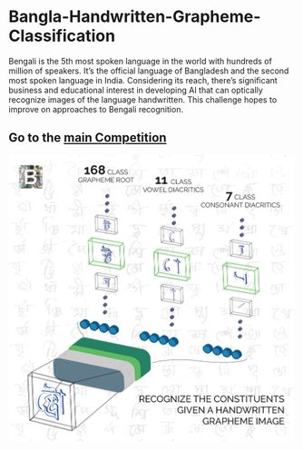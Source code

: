 # Bangla-Handwritten-Grapheme-Classification
Bengali is the 5th most spoken language in the world with hundreds of million of speakers. It’s the official language of Bangladesh and the second most spoken language in India. Considering its reach, there’s significant business and educational interest in developing AI that can optically recognize images of the language handwritten. This challenge hopes to improve on approaches to Bengali recognition.

## Go to the [main Competition][1]
[1]: https://www.kaggle.com/c/bengaliai-cv19/

![inbox_1095143_a9a48686e3f385d9456b59bf2035594c_desc.png](https://github.com/FarhatBuet14/Bangla-Handwritten-Grapheme-Classification/blob/master/Images/inbox_1095143_a9a48686e3f385d9456b59bf2035594c_desc.png)

